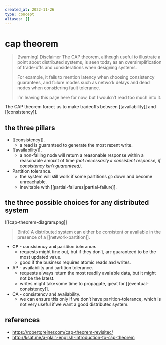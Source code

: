 ```yaml
---
created_at: 2022-11-26
type: concept
aliases: []
---
```


# cap theorem

> [!warning] Disclaimer
> The CAP theorem, although useful to illustrate a point about distributed systems, is seen today as an oversimplification of trade-offs and considerations when designing systems.
>
> For example, it fails to mention latency when choosing consistency guarantees, and failure modes such as network delays and dead nodes when considering fault tolerance.
>
> I’m leaving this page here for now, but I wouldn’t read too much into it.

The CAP theorem forces us to make tradeoffs between [[availability]] and [[consistency]].

## the three pillars

- [[consistency]].
	- a read is guaranteed to generate the most recent write.
- [[availability]].
	- a non-failing node will return a reasonable response within a reasonable amount of time *(not necessarily a consistent response, if consistency isn’t guaranteed).*
- Partition tolerance.
	- the system will still work if some partitions go down and become unreachable.
	- inevitable with [[partial-failures|partial-failure]].

## the three possible choices for any distributed system

![[cap-theorem-diagram.png]]

> [!info]
> A distributed system can either be consistent or available in the presence of a [[network-partition]].

- CP - consistency and partition tolerance.
	- requests might time out, but if they don’t, are guaranteed to be the most updated value.
	- good if the business requires atomic reads and writes.
- AP - availability and partition tolerance.
	- requests always return the most readily available data, but it might not be the latest.
	- writes might take some time to propagate, great for [[eventual-consistency]].
- CA - consistency and availability.
	- we can ensure this only if we don’t have partition-tolerance, which is not very useful if we want a good distributed system.

## references

- https://robertgreiner.com/cap-theorem-revisited/
- http://ksat.me/a-plain-english-introduction-to-cap-theorem

